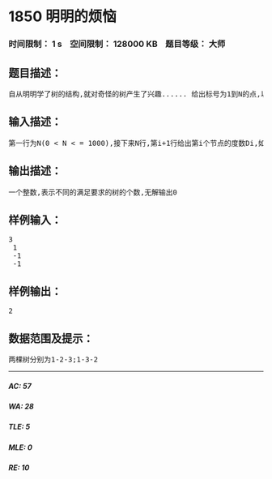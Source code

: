 # 1850 明明的烦恼   
### 时间限制： 1 s&nbsp;&nbsp;&nbsp;&nbsp;空间限制： 128000 KB&nbsp;&nbsp;&nbsp;&nbsp;题目等级： 大师  
## 题目描述：  

<pre>
自从明明学了树的结构,就对奇怪的树产生了兴趣...... 给出标号为1到N的点,以及某些点最终的度数,允许在任意两点间连线,可产生多少棵度数满足要求的树?
</pre>
  
  
## 输入描述：  

<pre>
第一行为N(0 < N < = 1000),接下来N行,第i+1行给出第i个节点的度数Di,如果对度数不要求,则输入-1
</pre>
  
  
## 输出描述：  

<pre>
一个整数,表示不同的满足要求的树的个数,无解输出0
</pre>
  
  
## 样例输入：  

<pre>
3  
 1  
 -1  
 -1
</pre>
  
  
## 样例输出：  

<pre>
2
</pre>
  
  
## 数据范围及提示：  

<pre>
两棵树分别为1-2-3;1-3-2
</pre>
  
  
***  

##### AC: 57  
##### WA: 28  
##### TLE: 5  
##### MLE: 0  
##### RE: 10  

